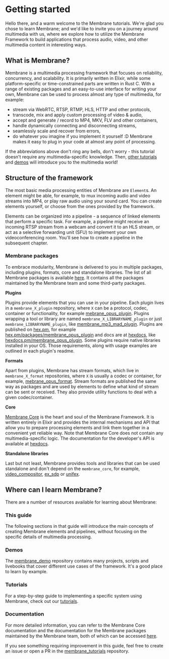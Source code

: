 # Getting started

Hello there, and a warm welcome to the Membrane tutorials. We're glad you chose to learn Membrane; and we'd like to invite you on a journey around multimedia with us, where we explore how to utilize the Membrane Framework to build applications that process audio, video, and other multimedia content in interesting ways.

## What is Membrane?

Membrane is a multimedia processing framework that focuses on reliability, concurrency, and scalability. It is primarily written in Elixir, while some platform-specific or time-constrained parts are written in Rust C. With a range of existing packages and an easy-to-use interface for writing your own, Membrane can be used to process almost any type of multimedia, for example:
- stream via WebRTC, RTSP, RTMP, HLS, HTTP and other protocols,
- transcode, mix and apply custom processing of video & audio,
- accept and generate / record to MP4, MKV, FLV and other containers,
- handle dynamically connecting and disconnecting streams,
- seamlessly scale and recover from errors,
- do whatever you imagine if you implement it yourself :D Membrane makes it easy to plug in your code at almost any point of processing.

If the abbreviations above don't ring any bells, don't worry - this tutorial doesn't require any multimedia-specific knowledge. Then, [other tutorials](https://membrane.stream/learn) and [demos](https://github.com/membraneframework/membrane_demo) will introduce you to the multimedia world!

## Structure of the framework

The most basic media processing entities of Membrane are `Element`s. An element might be able, for example, to mux incoming audio and video streams into MP4, or play raw audio using your sound card. You can create elements yourself, or choose from the ones provided by the framework.

Elements can be organized into a pipeline - a sequence of linked elements that perform a specific task. For example, a pipeline might receive an incoming RTSP stream from a webcam and convert it to an HLS stream, or act as a selective forwarding unit (SFU) to implement your own videoconferencing room. You'll see how to create a pipeline in the subsequent chapter.

### Membrane packages

To embrace modularity, Membrane is delivered to you in multiple packages, including plugins, formats, core and standalone libraries. The list of all Membrane packages is available [here](https://github.com/membraneframework/membrane_core/#All-packages). It contains all the packages maintained by the Membrane team and some third-party packages.

**Plugins**

Plugins provide elements that you can use in your pipeline. Each plugin lives in a `membrane_X_plugin` repository, where `X` can be a protocol, codec, container or functionality, for example [mebrane_opus_plugin](github.com/membraneframework/membrane_opus_plugin). Plugins wrapping a tool or library are named `membrane_X_LIBRARYNAME_plugin` or just `membrane_LIBRARYNAME_plugin`, like [membrane_mp3_mad_plugin](github.com/membraneframework/membrane_mp3_mad_plugin). Plugins are published on [hex.pm](hex.pm), for example [hex.pm/packages/membrane_opus_plugin](hex.pm/pakcages/membrane_opus_plugin) and docs are at [hexdocs](hexdocs.pm), like [hexdocs.pm/membrane_opus_plugin](hexdocs.pm/membrane_opus_plugin). Some plugins require native libraries installed in your OS. Those requirements, along with usage examples are outlined in each plugin's readme.

**Formats**

Apart from plugins, Membrane has stream formats, which live in `membrane_X_format` repositories, where `X` is usually a codec or container, for example, [mebrane_opus_format](github.com/membraneframework/mebrane_opus_format). Stream formats are published the same way as packages and are used by elements to define what kind of stream can be sent or received. They also provide utility functions to deal with a given codec/container.

**Core**

[Membrane Core](https://github.com/membraneframework/membrane_core) is the heart and soul of the Membrane Framework. It is written entirely in Elixir and provides the internal mechanisms and API that allow you to prepare processing elements and link them together in a convenient yet reliable way. Note that Membrane Core does not contain any multimedia-specific logic. 
The documentation for the developer's API is available at [hexdocs](https://hexdocs.pm/membrane_core/readme.html).

**Standalone libraries**

Last but not least, Membrane provides tools and libraries that can be used standalone and don't depend on the `membrane_core`, for example, [video_compositor](github.com/membraneframework/video_compositor), [ex_sdp](github.com/membraneframework/ex_sdp) or [unifex](github.com/membraneframework/unifex).

## Where can I learn Membrane?
There are a number of resources available for learning about Membrane:

### This guide
The following sections in that guide will introduce the main concepts of creating Membrane elements and pipelines, without focusing on the specific details of multimedia processing.

### Demos
The [membrane_demo](https://github.com/membraneframework/membrane_demo) repository contains many projects, scripts and livebooks that cover different use cases of the framework. It's a good place to learn by example.

### Tutorials
For a step-by-step guide to implementing a specific system using Membrane, check out our [tutorials](https://membrane.stream/learn).

### Documentation
For more detailed information, you can refer to the Membrane Core documentation and the documentation for the Membrane packages maintained by the Membrane team, both of which can be accessed [here](https://hex.pm/orgs/membraneframework).

If you see something requiring improvement in this guide, feel free to create an issue or open a PR in the [membrane_tutorials](https://github.com/membraneframework/membrane_tutorials) repository.
